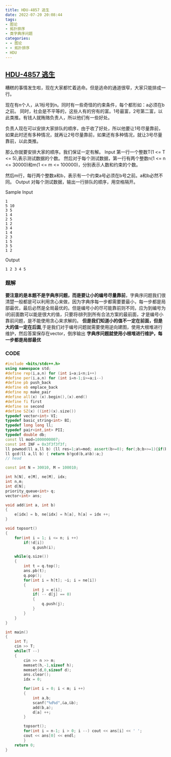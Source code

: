```yaml
---
title: HDU-4857 逃生
date: 2022-07-20 20:08:44
tags:
- 图论
- 拓扑排序
- 类字典序问题
categories: 
- - 图论
- - 拓扑排序
- HDU
---
```


## [HDU-4857 逃生](https://vjudge.net/problem/HDU-4857)
糟糕的事情发生啦，现在大家都忙着逃命。但是逃命的通道很窄，大家只能排成一行。

现在有n个人，从1标号到n。同时有一些奇怪的约束条件，每个都形如：a必须在b之前。
同时，社会是不平等的，这些人有的穷有的富。1号最富，2号第二富，以此类推。有钱人就贿赂负责人，所以他们有一些好处。

负责人现在可以安排大家排队的顺序，由于收了好处，所以他要让1号尽量靠前，如果此时还有多种情况，就再让2号尽量靠前，如果还有多种情况，就让3号尽量靠前，以此类推。

那么你就要安排大家的顺序。我们保证一定有解。
Input
第一行一个整数T(1 <= T <= 5),表示测试数据的个数。
然后对于每个测试数据，第一行有两个整数n(1 <= n <= 30000)和m(1 <= m <= 100000)，分别表示人数和约束的个数。

然后m行，每行两个整数a和b，表示有一个约束a号必须在b号之前。a和b必然不同。
Output
对每个测试数据，输出一行排队的顺序，用空格隔开。

Sample
Input
```
1
5 10
3 5
1 4
2 5
1 2
3 4
1 4
2 3
1 5
3 5
1 2
```
Output
```
1 2 3 4 5
```

### 题解
**要注意的是本题不是字典序问题，而是要让小的编号尽量靠前**，字典序问题我们很清楚一般都是可以利用贪心来做，因为字典序每一步都需要要最小，每一步都是局部最优，最后必然是全局最优的。但是编号小的尽可能靠前则不同，应为到编号为i的前面数可以能是很大的值，只要将i排列到所有合法方案的最前面，才是编号小靠前问题，是不能使用贪心来求解的。
**但是我们知道小的值不一定在前面，但是大的值一定在后面**,于是我们对于编号问题就需要使用逆向建图，使用大根堆进行维护，然后答案保存在vector，倒序输出
**字典序问题就使用小根堆进行维护，每一步都是局部最优**

### CODE
```C++
#include <bits/stdc++.h>
using namespace std;
#define rep(i,a,n) for (int i=a;i<n;i++)
#define per(i,a,n) for (int i=n-1;i>=a;i--)
#define pb push_back
#define eb emplace_back
#define mp make_pair
#define all(x) (x).begin(),(x).end()
#define fi first
#define se second
#define SZ(x) ((int)(x).size())
typedef vector<int> VI;
typedef basic_string<int> BI;
typedef long long ll;
typedef pair<int,int> PII;
typedef double db;
const ll mod=1000000007;
const int INF = 0x3f3f3f3f;
ll powmod(ll a,ll b) {ll res=1;a%=mod; assert(b>=0); for(;b;b>>=1){if(b&1)res=res*a%mod;a=a*a%mod;}return res;}
ll gcd(ll a,ll b) { return b?gcd(b,a%b):a;}
// head

const int N = 30010, M = 100010;

int h[N], e[M], ne[M], idx;
int n,m;
int d[N];
priority_queue<int> q;
vector<int> ans;

void add(int a, int b)
{
    e[idx] = b, ne[idx] = h[a], h[a] = idx ++;
}

void topsort()
{
    for(int i = 1; i <= n; i ++)
        if(!d[i])
            q.push(i);

    while(q.size())
    {
        int t = q.top();
        ans.pb(t);
        q.pop();
        for(int i = h[t]; ~i; i = ne[i])
        {
            int j = e[i];
            if( -- d[j] == 0)
            {
                q.push(j);
            }
        }
    }
}

int main()
{
    int T;
    cin >> T;
    while(T --)
    {
        cin >> n >> m;
        memset(h,-1,sizeof h);
        memset(d,0,sizeof d);
        ans.clear();
        idx = 0;

        for(int i = 0; i < m; i ++)
        {
            int a,b;
            scanf("%d%d",&a,&b);
            add(b,a);
            d[a] ++;
        }

        topsort();
        for(int i = n-1; i > 0; i --) cout << ans[i] << ' ';
        cout << ans[0] << endl;
        }
    return 0;
}
```
